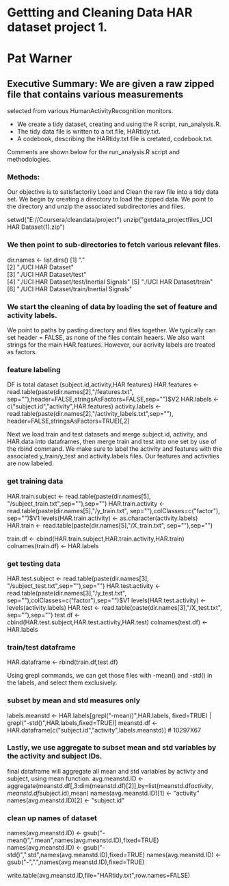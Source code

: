# Gettting and Cleaning Data HAR dataset project 1.
# Pat Warner

## Executive Summary: We are given a raw zipped file that contains various measurements
selected from various HumanActivityRecognition monitors. 

* We create a tidy dataset, creating and using the R script, run_analysis.R.
* The tidy data file is written to a txt file, HARtidy.txt.
* A codebook, describing the HARtidy.txt file is cretated, codebook.txt.

Comments are shown below for the run_analysis.R script and methodologies.

### Methods:

Our objective is to satisfactorily
Load and Clean the raw file into a tidy data set. We begin by creating a directory to 
load the zipped data. We point to the directory and unzip the associated subdirectories and
files.


setwd("E://Coursera/cleandata/project")
unzip("getdata_projectfiles_UCI HAR Dataset(1).zip")

### We then point to sub-directories to fetch various relevant files.

dir.names <- list.dirs()
[1] "."                                       
[2] "./UCI HAR Dataset"                       
[3] "./UCI HAR Dataset/test"                  
[4] "./UCI HAR Dataset/test/Inertial Signals" 
[5] "./UCI HAR Dataset/train"                 
[6] "./UCI HAR Dataset/train/Inertial Signals"

### We start the cleaning of data by loading the set of feature and activity labels.
We point to paths by pasting directory and files together. We typically can
set header = FALSE, as none of the files contain heaers. We also want strings 
for the main HAR.features. However, our acrivity labels are treated as factors.

### feature labeling
DF is total dataset (subject.id,activity,HAR features)
HAR.features <- read.table(paste(dir.names[2],"/features.txt",
sep=""),header=FALSE,stringsAsFactors=FALSE,sep="")$V2
HAR.labels <- c("subject.id","activity",HAR.features)
activity.labels <- read.table(paste(dir.names[2],"/activity_labels.txt",sep=""),
header=FALSE,stringsAsFactors=TRUE)[,2]

Next we load train and test datasets and merge subject.id, activity, and
HAR.data into dataframes, then merge train and test into one set by use of the rbind command.
We make sure to label the activity and features with the associated y_train/y_test and
activity.labels files. Our features and activities are now labeled.


### get training data
HAR.train.subject <- read.table(paste(dir.names[5],
"/subject_train.txt",sep=""),sep="")
HAR.train.activity <- read.table(paste(dir.names[5],"/y_train.txt",
sep=""),colClasses=c("factor"), sep="")$V1 
levels(HAR.train.activity) <- as.character(activity.labels)
HAR.train <- read.table(paste(dir.names[5],"/X_train.txt",
sep=""),sep="")

train.df <- cbind(HAR.train.subject,HAR.train.activity,HAR.train)
colnames(train.df) <- HAR.labels

### get testing data
HAR.test.subject <- read.table(paste(dir.names[3],
"/subject_test.txt",sep=""),sep="")
HAR.test.activity <- read.table(paste(dir.names[3],"/y_test.txt",
sep=""),colClasses=c("factor"),sep="")$V1
levels(HAR.test.activity) <- levels(activity.labels)
HAR.test <- read.table(paste(dir.names[3],"/X_test.txt",
sep=""),sep="")
test.df <- cbind(HAR.test.subject,HAR.test.activity,HAR.test)
colnames(test.df) <- HAR.labels

### train/test dataframe
HAR.dataframe <- rbind(train.df,test.df)

Using grepl commands, we can get those files with -mean() and -std()
in the labels, and select them exclusively.


### subset by mean and std measures only
labels.meanstd <- HAR.labels[grepl("-mean()",HAR.labels,
fixed=TRUE) | grepl("-std()",HAR.labels,fixed=TRUE)]
meanstd.df <- HAR.dataframe[c("subject.id","activity",labels.meanstd)] # 10297X67

### Lastly, we use aggregate to subset mean and std variables by the activity and subject IDs.

final dataframe will aggregate all mean and std variables 
by activty and subject, using mean function.
avg.meanstd.ID <- aggregate(meanstd.df[,3:dim(meanstd.df)[2]],by=list(meanstd.df$activity,meanstd.df$subject.id),mean)
names(avg.meanstd.ID)[1] <- "activity"
names(avg.meanstd.ID)[2] <- "subject.id"

### clean up names of dataset
names(avg.meanstd.ID) <- gsub("-mean()",".mean",names(avg.meanstd.ID),fixed=TRUE)
names(avg.meanstd.ID) <- gsub("-std()",".std",names(avg.meanstd.ID),fixed=TRUE)
names(avg.meanstd.ID) <- gsub("-",".",names(avg.meanstd.ID),fixed=TRUE)


write.table(avg.meanstd.ID,file="HARtidy.txt",row.names=FALSE)











